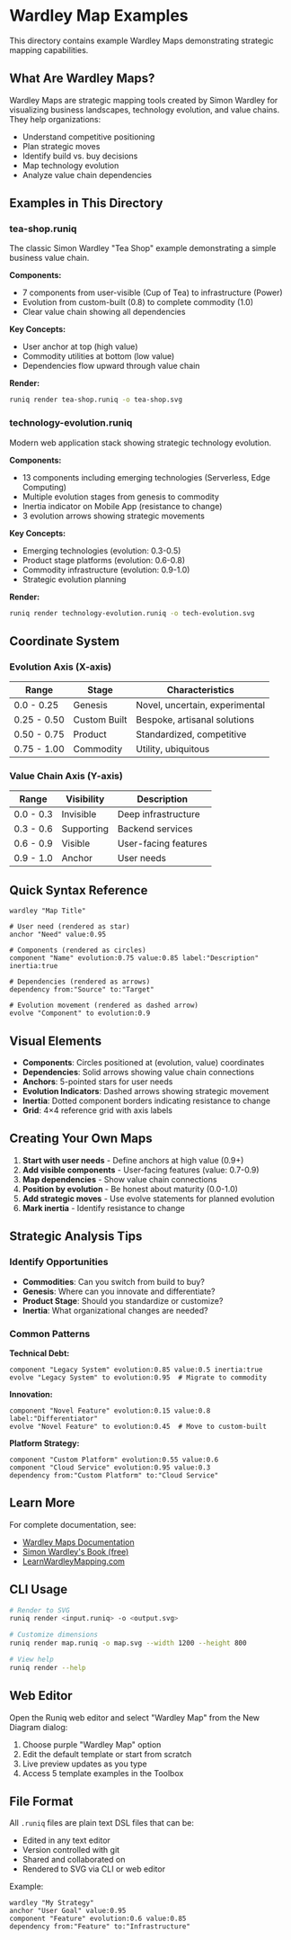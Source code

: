 # Wardley Map Examples

This directory contains example Wardley Maps demonstrating strategic mapping capabilities.

## What Are Wardley Maps?

Wardley Maps are strategic mapping tools created by Simon Wardley for visualizing business landscapes, technology evolution, and value chains. They help organizations:

- Understand competitive positioning
- Plan strategic moves
- Identify build vs. buy decisions
- Map technology evolution
- Analyze value chain dependencies

## Examples in This Directory

### tea-shop.runiq

The classic Simon Wardley "Tea Shop" example demonstrating a simple business value chain.

**Components:**
- 7 components from user-visible (Cup of Tea) to infrastructure (Power)
- Evolution from custom-built (0.8) to complete commodity (1.0)
- Clear value chain showing all dependencies

**Key Concepts:**
- User anchor at top (high value)
- Commodity utilities at bottom (low value)
- Dependencies flow upward through value chain

**Render:**
```bash
runiq render tea-shop.runiq -o tea-shop.svg
```

### technology-evolution.runiq

Modern web application stack showing strategic technology evolution.

**Components:**
- 13 components including emerging technologies (Serverless, Edge Computing)
- Multiple evolution stages from genesis to commodity
- Inertia indicator on Mobile App (resistance to change)
- 3 evolution arrows showing strategic movements

**Key Concepts:**
- Emerging technologies (evolution: 0.3-0.5)
- Product stage platforms (evolution: 0.6-0.8)
- Commodity infrastructure (evolution: 0.9-1.0)
- Strategic evolution planning

**Render:**
```bash
runiq render technology-evolution.runiq -o tech-evolution.svg
```

## Coordinate System

### Evolution Axis (X-axis)

| Range | Stage | Characteristics |
|-------|-------|----------------|
| 0.0 - 0.25 | Genesis | Novel, uncertain, experimental |
| 0.25 - 0.50 | Custom Built | Bespoke, artisanal solutions |
| 0.50 - 0.75 | Product | Standardized, competitive |
| 0.75 - 1.00 | Commodity | Utility, ubiquitous |

### Value Chain Axis (Y-axis)

| Range | Visibility | Description |
|-------|-----------|-------------|
| 0.0 - 0.3 | Invisible | Deep infrastructure |
| 0.3 - 0.6 | Supporting | Backend services |
| 0.6 - 0.9 | Visible | User-facing features |
| 0.9 - 1.0 | Anchor | User needs |

## Quick Syntax Reference

```runiq
wardley "Map Title"

# User need (rendered as star)
anchor "Need" value:0.95

# Components (rendered as circles)
component "Name" evolution:0.75 value:0.85 label:"Description" inertia:true

# Dependencies (rendered as arrows)
dependency from:"Source" to:"Target"

# Evolution movement (rendered as dashed arrow)
evolve "Component" to evolution:0.9
```

## Visual Elements

- **Components**: Circles positioned at (evolution, value) coordinates
- **Dependencies**: Solid arrows showing value chain connections
- **Anchors**: 5-pointed stars for user needs
- **Evolution Indicators**: Dashed arrows showing strategic movement
- **Inertia**: Dotted component borders indicating resistance to change
- **Grid**: 4×4 reference grid with axis labels

## Creating Your Own Maps

1. **Start with user needs** - Define anchors at high value (0.9+)
2. **Add visible components** - User-facing features (value: 0.7-0.9)
3. **Map dependencies** - Show value chain connections
4. **Position by evolution** - Be honest about maturity (0.0-1.0)
5. **Add strategic moves** - Use evolve statements for planned evolution
6. **Mark inertia** - Identify resistance to change

## Strategic Analysis Tips

### Identify Opportunities

- **Commodities**: Can you switch from build to buy?
- **Genesis**: Where can you innovate and differentiate?
- **Product Stage**: Should you standardize or customize?
- **Inertia**: What organizational changes are needed?

### Common Patterns

**Technical Debt:**
```runiq
component "Legacy System" evolution:0.85 value:0.5 inertia:true
evolve "Legacy System" to evolution:0.95  # Migrate to commodity
```

**Innovation:**
```runiq
component "Novel Feature" evolution:0.15 value:0.8 label:"Differentiator"
evolve "Novel Feature" to evolution:0.45  # Move to custom-built
```

**Platform Strategy:**
```runiq
component "Custom Platform" evolution:0.55 value:0.6
component "Cloud Service" evolution:0.95 value:0.3
dependency from:"Custom Platform" to:"Cloud Service"
```

## Learn More

For complete documentation, see:
- [Wardley Maps Documentation](/docs/examples/wardley-maps.md)
- [Simon Wardley's Book (free)](https://medium.com/wardleymaps)
- [LearnWardleyMapping.com](https://learnwardleymapping.com/)

## CLI Usage

```bash
# Render to SVG
runiq render <input.runiq> -o <output.svg>

# Customize dimensions
runiq render map.runiq -o map.svg --width 1200 --height 800

# View help
runiq render --help
```

## Web Editor

Open the Runiq web editor and select "Wardley Map" from the New Diagram dialog:

1. Choose purple "Wardley Map" option
2. Edit the default template or start from scratch
3. Live preview updates as you type
4. Access 5 template examples in the Toolbox

## File Format

All `.runiq` files are plain text DSL files that can be:
- Edited in any text editor
- Version controlled with git
- Shared and collaborated on
- Rendered to SVG via CLI or web editor

Example:
```runiq
wardley "My Strategy"
anchor "User Goal" value:0.95
component "Feature" evolution:0.6 value:0.85
dependency from:"Feature" to:"Infrastructure"
```

